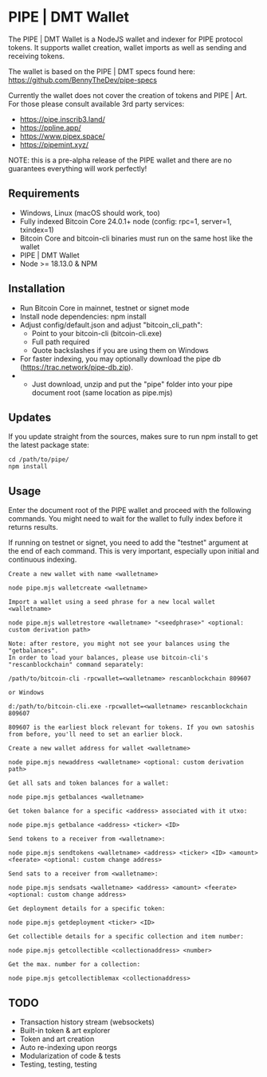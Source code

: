 # PIPE | DMT Wallet

The PIPE | DMT Wallet is a NodeJS wallet and indexer for PIPE protocol tokens.  It supports wallet creation, wallet imports as well as sending and receiving tokens.

The wallet is based on the PIPE | DMT specs found here: https://github.com/BennyTheDev/pipe-specs

Currently the wallet does not cover the creation of tokens and PIPE | Art. For those please consult available 3rd party services:

- https://pipe.inscrib3.land/
- https://ppline.app/
- https://www.pipex.space/
- https://pipemint.xyz/

NOTE: this is a pre-alpha release of the PIPE wallet and there are no guarantees everything will work perfectly!

## Requirements

- Windows, Linux (macOS should work, too)
- Fully indexed Bitcoin Core 24.0.1+ node (config: rpc=1, server=1, txindex=1)
- Bitcoin Core and bitcoin-cli binaries must run on the same host like the wallet
- PIPE | DMT Wallet
- Node >= 18.13.0 & NPM

## Installation

- Run Bitcoin Core in mainnet, testnet or signet mode
- Install node dependencies: npm install
- Adjust config/default.json and adjust "bitcoin_cli_path":
  - Point to your bitcoin-cli (bitcoin-cli.exe)
  - Full path required
  - Quote backslashes if you are using them on Windows
- For faster indexing, you may optionally download the pipe db (https://trac.network/pipe-db.zip).
- - Just download, unzip and put the "pipe" folder into your pipe document root (same location as pipe.mjs)

## Updates

If you update straight from the sources, makes sure to run npm install to get the latest package state:

```
cd /path/to/pipe/
npm install
```

## Usage

Enter the document root of the PIPE wallet and proceed with the following commands.
You might need to wait for the wallet to fully index before it returns results. 

If running on testnet or signet, you need to add the "testnet" argument at the end of each command. This is very important, especially upon initial and continuous indexing.

```
Create a new wallet with name <walletname>

node pipe.mjs walletcreate <walletname>
```

```
Import a wallet using a seed phrase for a new local wallet <walletname>

node pipe.mjs walletrestore <walletname> "<seedphrase>" <optional: custom derivation path>

Note: after restore, you might not see your balances using the "getbalances".
In order to load your balances, please use bitcoin-cli's "rescanblockchain" command separately:

/path/to/bitcoin-cli -rpcwallet=<walletname> rescanblockchain 809607

or Windows

d:/path/to/bitcoin-cli.exe -rpcwallet=<walletname> rescanblockchain 809607

809607 is the earliest block relevant for tokens. If you own satoshis from before, you'll need to set an earlier block.
```

```
Create a new wallet address for wallet <walletname>

node pipe.mjs newaddress <walletname> <optional: custom derivation path>
```

``` 
Get all sats and token balances for a wallet:

node pipe.mjs getbalances <walletname>
```

``` 
Get token balance for a specific <address> associated with it utxo:

node pipe.mjs getbalance <address> <ticker> <ID>
```

``` 
Send tokens to a receiver from <walletname>:

node pipe.mjs sendtokens <walletname> <address> <ticker> <ID> <amount> <feerate> <optional: custom change address>
```

``` 
Send sats to a receiver from <walletname>:

node pipe.mjs sendsats <walletname> <address> <amount> <feerate> <optional: custom change address>
```

``` 
Get deployment details for a specific token:

node pipe.mjs getdeployment <ticker> <ID>
```

``` 
Get collectible details for a specific collection and item number:

node pipe.mjs getcollectible <collectionaddress> <number>
```

``` 
Get the max. number for a collection:

node pipe.mjs getcollectiblemax <collectionaddress>
```

## TODO

- Transaction history stream (websockets)
- Built-in token & art explorer
- Token and art creation
- Auto re-indexing upon reorgs
- Modularization of code & tests
- Testing, testing, testing
